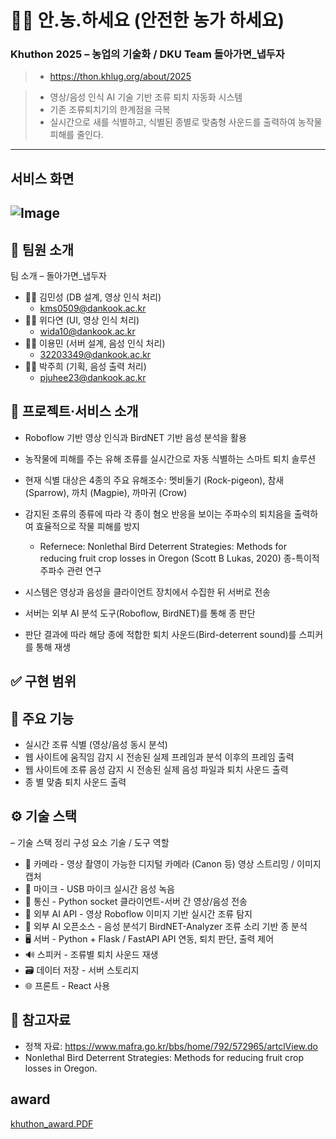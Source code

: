 # 🧑‍🌾 안.농.하세요 (안전한 농가 하세요)
### Khuthon 2025 – 농업의 기술화 / DKU Team 돌아가면_냅두자
> - https://thon.khlug.org/about/2025

> - 영상/음성 인식 AI 기술 기반 조류 퇴치 자동화 시스템
> - 기존 조류퇴치기의 한계점을 극복
> - 실시간으로 새를 식별하고, 식별된 종별로 맞춤형 사운드를 출력하여 농작물 피해를 줄인다.
---
## 서비스 화면 
![Image](https://github.com/user-attachments/assets/f5ccf4b4-12a0-494d-ac73-29898cac0f35)
---
## 🐤 팀원 소개
팀 소개 – 돌아가면_냅두자
- 👨🏻 김민성 (DB 설계, 영상 인식 처리)
  - kms0509@dankook.ac.kr
- 👩🏻 위다연 (UI, 영상 인식 처리)
  - wida10@dankook.ac.kr 
- 👨🏻 이용민 (서버 설계, 음성 인식 처리)
  - 32203349@dankook.ac.kr 
- 👩🏻 박주희 (기획, 음성 출력 처리)
  - pjuhee23@dankook.ac.kr 

## 📌 프로젝트·서비스 소개 
- Roboflow 기반 영상 인식과 BirdNET 기반 음성 분석을 활용
- 농작물에 피해를 주는 유해 조류를 실시간으로 자동 식별하는 스마트 퇴치 솔루션

- 현재 식별 대상은 4종의 주요 유해조수: 멧비둘기 (Rock-pigeon), 참새 (Sparrow), 까치 (Magpie), 까마귀 (Crow)

- 감지된 조류의 종류에 따라 각 종이 혐오 반응을 보이는 주파수의 퇴치음을 출력하여
효율적으로 작물 피해를 방지
  - Refernece: Nonlethal Bird Deterrent Strategies: Methods for reducing fruit crop losses in Oregon (Scott B Lukas, 2020)​ 종-특이적 주파수 관련 연구
- 시스템은 영상과 음성을 클라이언트 장치에서 수집한 뒤 서버로 전송
- 서버는 외부 AI 분석 도구(Roboflow, BirdNET)를 통해 종 판단
- 판단 결과에 따라 해당 종에 적합한 퇴치 사운드(Bird-deterrent sound​)를 스피커를 통해 재생
 

## ✅ 구현 범위
 

## 🍎 주요 기능
- 실시간 조류 식별 (영상/음성 동시 분석)
- 웹 사이트에 움직임 감지 시 전송된 실제 프레임과 분석 이후의 프레임 출력
- 웹 사이트에 조류 음성 감지 시 전송된 실제 음성 파일과 퇴치 사운드 출력
- 종 별 맞춤 퇴치 사운드 출력


## ⚙️ 기술 스택
 – 기술 스택 정리
구성 요소	기술 / 도구	역할
- 🎥 카메라 -	영상 촬영이 가능한 디지털 카메라 (Canon 등)	영상 스트리밍 / 이미지 캡처
- 🎤 마이크 - USB 마이크	실시간 음성 녹음
- 📡 통신 - Python socket	클라이언트-서버 간 영상/음성 전송
- 🧠 외부 AI API - 영상	Roboflow	이미지 기반 실시간 조류 탐지
- 🧠 외부 AI 오픈소스 - 음성 분석기	BirdNET-Analyzer	조류 소리 기반 종 분석
- 🖥️ 서버 - Python + Flask / FastAPI	API 연동, 퇴치 판단, 출력 제어
- 🔊 스피커	-	조류별 퇴치 사운드 재생
- 🗃 데이터 저장 - 서버 스토리지
- 🌐 프론트	- React 사용


## 📄 참고자료
- 정책 자료: https://www.mafra.go.kr/bbs/home/792/572965/artclView.do
- Nonlethal Bird Deterrent Strategies: Methods for reducing fruit crop losses in Oregon.

## award
[khuthon_award.PDF](https://github.com/user-attachments/files/21988997/khuthon_award.PDF)

